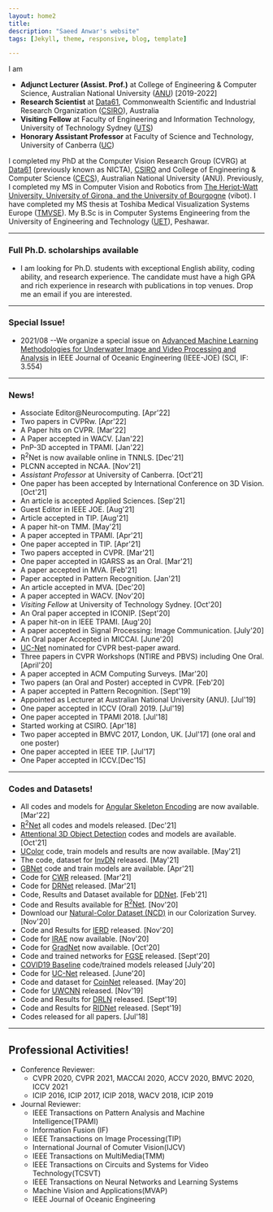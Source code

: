 ```yaml
---
layout: home2
title: 
description: "Saeed Anwar's website"
tags: [Jekyll, theme, responsive, blog, template]

---
```

I am 
* <strong>Adjunct Lecturer (Assist. Prof.)</strong> at College of Engineering & Computer Science, Australian National University ([ANU](http://https://www.anu.edu.au/)) [2019-2022]
* <strong>Research Scientist</strong> at [Data61](http://www.data61.csiro.au/), Commonwealth Scientific and Industrial Research Organization ([CSIRO](http://www.csiro.au/)), Australia
* <strong>Visiting Fellow</strong> at Faculty of Engineering and Information Technology, University of Technology Sydney ([UTS](https://www.uts.edu.au/))
* <strong>Honorary Assistant Professor</strong> at Faculty of Science and Technology, University of Canberra ([UC](https://www.canberra.edu.au/))

I completed my PhD at the Computer Vision Research Group (CVRG) at [Data61](http://www.data61.csiro.au/) (previously known as NICTA), [CSIRO](http://www.csiro.au/) and College of Engineering & Computer Science ([CECS](https://cecs.anu.edu.au/)), Australian National University  (ANU). Previously, I completed my MS in Computer Vision and Robotics from [The Heriot-Watt University, University of Girona, and the University of Bourgogne](http://www.vibot.org/) (vibot). I have completed my MS thesis at Toshiba Medical Visualization Systems Europe ([TMVSE](https://www.linkedin.com/company/toshiba-medical-visualization-systems-europe-ltd)). My B.Sc is in Computer Systems Engineering from the University of Engineering and Technology ([UET](https://www.uetpeshawar.edu.pk/)), Peshawar.

---
### Full Ph.D. scholarships available
* I am looking for Ph.D. students with exceptional English ability, coding ability, and research experience. The candidate must have a high GPA and rich experience in research with publications in top venues. Drop me an email if you are interested. 

---
### Special Issue!
* 2021/08 --We organize a special issue on [Advanced Machine Learning Methodologies for Underwater Image and Video Processing and Analysis](https://ieeeoes.org/publications/ieee-journal-of-oceanic-engineering/joe-special-issues/) in IEEE Journal of Oceanic Engineering (IEEE-JOE) (SCI, IF: 3.554)

---
### News!
* Associate Editor@Neurocomputing. [Apr'22]
* Two papers in CVPRw. [Apr'22]
* A Paper hits on CVPR. [Mar'22]
* A Paper accepted in WACV. [Jan'22]
* PnP-3D accepted in TPAMI. [Jan'22]
* R<sup>2</sup>Net is now available online in TNNLS. [Dec'21]
* PLCNN accepted in NCAA. [Nov'21]
* *Assistant Professor* at University of Canberra. [Oct'21]
* One paper has been accepted by International Conference on 3D Vision. [Oct'21]
* An article is accepted Applied Sciences. [Sep'21]
* Guest Editor in IEEE JOE. [Aug'21]
* Article accepted in TIP. [Aug'21]
* A paper hit-on TMM. [May'21]
* A paper accepted in TPAMI. [Apr'21]
* One paper accepted in TIP. [Apr'21]
* Two papers accepted in CVPR. [Mar'21]
* One paper accepted in IGARSS as an Oral. [Mar'21]
* A paper accepted in MVA. [Feb'21]
* Paper accepted in Pattern Recognition. [Jan'21]
* An article accepted in MVA. [Dec'20]
* A paper accepted in WACV. [Nov'20]
* *Visiting Fellow* at University of Technology Sydney. [Oct'20]
* An Oral paper accepted in ICONIP. [Sept'20]
* A paper hit-on in IEEE TPAMI. [Aug'20]
* A paper accepted in Signal Processing: Image Communication. [July'20]
* An Oral paper Accepted in MICCAI. [June'20] 
* [UC-Net](http://openaccess.thecvf.com/content_CVPR_2020/papers/Zhang_UC-Net_Uncertainty_Inspired_RGB-D_Saliency_Detection_via_Conditional_Variational_Autoencoders_CVPR_2020_paper.pdf) nominated for CVPR best-paper award.
* Three papers in CVPR Workshops (NTIRE and PBVS) including One Oral. [April'20]
* A paper accepted in ACM Computing Surveys. [Mar'20]
* Two papers (an Oral and Poster) accepted in CVPR. [Feb'20]
* A paper accepted in Pattern Recognition. [Sept'19]
* Appointed as Lecturer at Australian National University (ANU). [Jul'19]
* One paper accepted in ICCV (Oral) 2019. [Jul'19]
* One paper accepted in TPAMI 2018. [Jul'18]
* Started working at CSIRO. [Apr'18]
* Two paper accepted in BMVC 2017, London, UK. [Jul'17] (one oral and one poster)
* One paper accepted in IEEE TIP. [Jul'17]
* One Paper accepted in ICCV.[Dec'15]

---
### Codes and Datasets!
* All codes and models for [Angular Skeleton Encoding](https://github.com/ZhenyueQin/Angular-Skeleton-Encoding) are now available. [Mar'22]
* [R<sup>2</sup>Net](https://github.com/saeed-anwar/R2Net) all codes and models released. [Dec'21]
* [Attentional 3D Object Detection](https://github.com/ShiQiu0419/attentions_in_3D_detection) codes and models are available. [Oct'21]
* [UColor](https://github.com/Li-Chongyi/Ucolor) code, train models and results are now available. [May'21]
* The code, dataset for [InvDN](https://github.com/Yang-Liu1082/InvDN) released. [May'21]
* [GBNet](https://github.com/ShiQiu0419/GBNet) code and train models are available. [Apr'21]
* Code for [CWR](https://github.com/JunlinHan/CWR) released. [Mar'21]
* Code for [DRNet](https://github.com/ShiQiu0419/DRNet) released. [Mar'21]
* Code, Results and Dataset available for [DDNet](https://github.com/tanveer-hussain/EfficientSOD). [Feb'21]
* Code and Results available for [R<sup>2</sup>Net](https://github.com/saeed-anwar/R2Net). [Nov'20]
* Download our [Natural-Color Dataset (NCD)](https://github.com/saeed-anwar/ColorSurvey) in our Colorization Survey. [Nov'20]
* Code and Results for [IERD](https://github.com/saeed-anwar/IERD) released. [Nov'20]
* Code for [IRAE](https://github.com/Lillian1082/IRAE_pytorch) now available. [Nov'20]
* Code for [GradNet](https://github.com/Lillian1082/GradNet-Image-Denoising) now available. [Oct'20]
* Code and trained networks for [FGSE](https://github.com/saeed-anwar/FGSE) released. [Sept'20]
* [COVID19 Baseline](https://github.com/saeed-anwar/COVID19-Baselines) code/trained models released [July'20]
* Code for [UC-Net](https://github.com/JingZhang617/UCNet) released. [June'20]
* Code and dataset for [CoinNet](https://github.com/saeed-anwar/CoinNet) released. [May'20]
* Code for [UWCNN](https://github.com/saeed-anwar/UWCNN) released. [Nov'19] 
* Code and Results for [DRLN](https://github.com/saeed-anwar/DRLN) released. [Sept'19]
* Code and Results for [RIDNet](https://github.com/saeed-anwar/RIDNet) released. [Sept'19]
* Codes released for all papers. [Jul'18]

---
## Professional Activities!
* Conference Reviewer: 
  * CVPR 2020, CVPR 2021, MACCAI 2020, ACCV 2020, BMVC 2020, ICCV 2021
  * ICIP 2016, ICIP 2017, ICIP 2018, WACV 2018, ICIP 2019 
* Journal Reviewer: 
  * IEEE Transactions on Pattern Analysis and Machine Intelligence(TPAMI)
  * Information Fusion (IF)
  * IEEE Transactions on Image Processing(TIP)
  * International Journal of Comuter Vision(IJCV)
  * IEEE Transactions on MultiMedia(TMM)
  * IEEE Transactions on Circuits and Systems for Video Technology(TCSVT)
  * IEEE Transactions on Neural Networks and Learning Systems
  * Machine Vision and Applications(MVAP)
  * IEEE Journal of Oceanic Engineering
